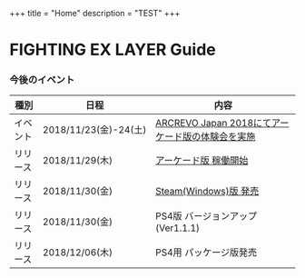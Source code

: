 +++
title = "Home"
description = "TEST"
+++

# FIGHTING EX LAYER Guide

### 今後のイベント

|種別|日程|内容|
|----|----|----|
|イベント|2018/11/23(金)-24(土)|[ARCREVO Japan 2018にてアーケード版の体験会を実施](https://www.arcsystemworks.jp/arc-revo/2018/arcrevojp/guide/)|
|リリース|2018/11/29(木)|[アーケード版 稼働開始](https://www.taito.co.jp/arc/news/3524)|
|リリース|2018/11/30(金)|[Steam(Windows)版 発売](https://store.steampowered.com/app/871200/FIGHTING_EX_LAYER/)|
|リリース|2018/11/30(金)|PS4版 バージョンアップ (Ver1.1.1)|
|リリース|2018/12/06(木)|PS4用 パッケージ版発売|
